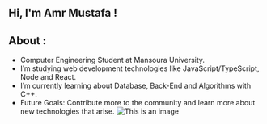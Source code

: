 ## Hi, I'm Amr Mustafa !

## About :

- Computer Engineering Student at Mansoura University.
- I’m studying web development technologies like JavaScript/TypeScript, Node and React.
- I’m currently learning about Database, Back-End and Algorithms with C++.                                       
- Future Goals: Contribute more to the community and learn more about new technologies that arise. 
![This is an image](https://i.ibb.co/ncjpnTG/image.jpg)
